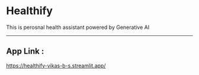 # Healthify
This is perosnal health assistant powered by Generative AI

--- 

## App Link : 
https://healthify-vikas-b-s.streamlit.app/
